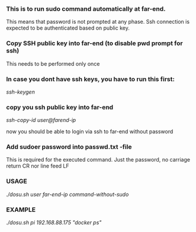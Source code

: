 ### This is to run sudo command automatically at far-end.
 This means that password is not prompted at any phase.
 Ssh connection is expected to be authenticated based on public key.

### Copy SSH public key into far-end (to disable pwd prompt for ssh) 
 This needs to be performed only once

### In case you dont have ssh keys, you have to run this first:
_ssh-keygen_

### copy you ssh public key into far-end
_ssh-copy-id user@farend-ip_

now you should be able to login via ssh to far-end without password

### Add sudoer password into passwd.txt -file
 This is required for the executed command.
 Just the password, no carriage return CR nor line feed LF
 
### USAGE
_./dosu.sh user far-end-ip command-without-sudo_

### EXAMPLE
_./dosu.sh pi 192.168.88.175 "docker ps"_



